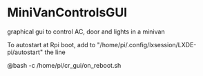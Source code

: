 # MiniVanControlsGUI
graphical gui to control AC, door and lights in a minivan

To autostart at Rpi boot, add to "/home/pi/.config/lxsession/LXDE-pi/autostart" the line

@bash -c /home/pi/cr_gui/on_reboot.sh
